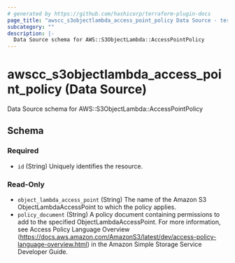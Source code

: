 ```yaml
---
# generated by https://github.com/hashicorp/terraform-plugin-docs
page_title: "awscc_s3objectlambda_access_point_policy Data Source - terraform-provider-awscc"
subcategory: ""
description: |-
  Data Source schema for AWS::S3ObjectLambda::AccessPointPolicy
---
```


# awscc_s3objectlambda_access_point_policy (Data Source)

Data Source schema for AWS::S3ObjectLambda::AccessPointPolicy



<!-- schema generated by tfplugindocs -->
## Schema

### Required

- `id` (String) Uniquely identifies the resource.

### Read-Only

- `object_lambda_access_point` (String) The name of the Amazon S3 ObjectLambdaAccessPoint to which the policy applies.
- `policy_document` (String) A policy document containing permissions to add to the specified ObjectLambdaAccessPoint. For more information, see Access Policy Language Overview (https://docs.aws.amazon.com/AmazonS3/latest/dev/access-policy-language-overview.html) in the Amazon Simple Storage Service Developer Guide.
